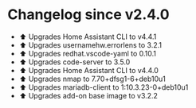 # Changelog since v2.4.0
- ⬆ Upgrades Home Assistant CLI to v4.4.1 
- ⬆ Upgrades usernamehw.errorlens to 3.2.1 
- ⬆ Upgrades redhat.vscode-yaml to 0.10.1 
- ⬆ Upgrades code-server to 3.5.0 
- ⬆ Upgrades Home Assistant CLI to v4.4.0 
- ⬆ Upgrades nmap to 7.70+dfsg1-6+deb10u1 
- ⬆ Upgrades mariadb-client to 1:10.3.23-0+deb10u1 
- ⬆ Upgrades add-on base image to v3.2.2 
